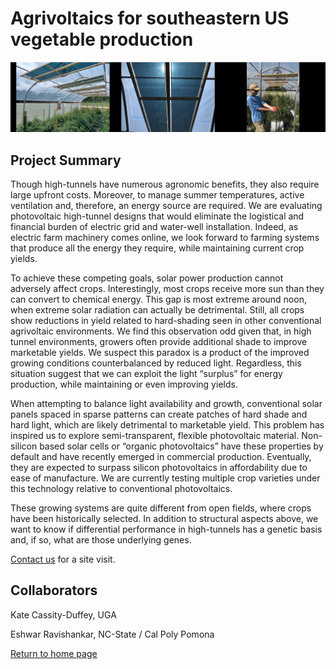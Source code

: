 # Agrivoltaics for southeastern US vegetable production

<img src="../pics/agrivoltaics_2.png">

## Project Summary

Though high-tunnels have numerous agronomic benefits, they also require large upfront costs. Moreover, to manage summer temperatures, active ventilation and, therefore, an energy source are required.  We are evaluating photovoltaic high-tunnel designs that would eliminate the logistical and financial burden of electric grid and water-well installation.  Indeed, as electric farm machinery comes online, we look forward to farming systems that produce all the energy they require, while maintaining current crop yields.

To achieve these competing goals, solar power production cannot adversely affect crops.  Interestingly, most crops receive more sun than they can convert to chemical energy.  This gap is most extreme around noon, when extreme solar radiation can actually be detrimental.  Still, all crops show reductions in yield related to hard-shading seen in other conventional agrivoltaic environments.  We find this observation odd given that, in high tunnel environments, growers often provide additional shade to improve marketable yields. We suspect this paradox is a product of the improved growing conditions counterbalanced by reduced light. Regardless, this situation suggest that we can exploit the light “surplus” for energy production, while maintaining or even improving yields.

When attempting to balance light availability and growth, conventional solar panels spaced in sparse patterns can create patches of hard shade and hard light, which are likely detrimental to marketable yield.  This problem has inspired us to explore semi-transparent, flexible photovoltaic material.  Non-silicon based solar cells or “organic photovoltaics” have these properties by default and have recently emerged in commercial production.  Eventually, they are expected to surpass silicon photovoltaics in affordability due to ease of manufacture.  We are currently testing multiple crop varieties under this technology relative to conventional photovoltaics.  

These growing systems are quite different from open fields, where crops have been historically selected.  In addition to structural aspects above, we want to know if differential performance in high-tunnels has a genetic basis and, if so, what are those underlying genes.

[Contact us](mailto:jnvaughn@uga.edu) for a site visit.

## Collaborators

Kate Cassity-Duffey, UGA

Eshwar Ravishankar, NC-State / Cal Poly Pomona

[Return to home page](https://genemachine.net)
